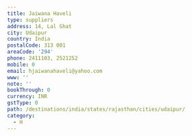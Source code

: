 ```yaml
---
title: Jaiwana Haveli
type: suppliers
address: 14, Lal Ghat
city: Udaipur
country: India
postalCode: 313 001
areaCode: '294'
phone: 2411103, 2521252
mobile: 0
email: hjaiwanahaveli@yahoo.com
www: ''
note: ''
bookThrough: 0
currency: INR
gstType: 0
path: /destinations/india/states/rajasthan/cities/udaipur/
category:
  - H
---
```


